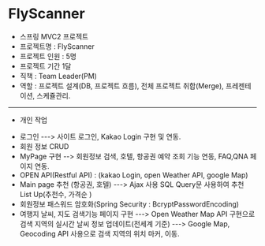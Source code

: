 # FlyScanner

* 스프링 MVC2 프로젝트
* 프로젝트명 : FlyScanner
* 프로젝트 인원 : 5명
* 프로젝트 기간 1달 
* 직책 : Team Leader(PM)
* 역할 : 프로젝트 설계(DB, 프로젝트 흐름), 전체 프로젝트 취합(Merge), 프레젠테이션, 스케쥴관리.
------------------------------------------------------------
* 개인 작업
- 로그인
  ---> 사이트 로그인, Kakao Login 구현 및 연동.
- 회원 정보 CRUD 
- MyPage 구현 --> 회원정보 검색, 호텔, 항공권 예약 조회 기능 연동, FAQ,QNA 페이지 연동.
- OPEN API(Restful API) :  (kakao Login, open Weather API, google Map)
- Main page 추천 (항공권, 호텔)
  ---> Ajax 사용 SQL Query문 사용하여 추천 List Up(추천수, 가격순 )
- 회원정보 패스워드 암호화(Spring Security : BcryptPasswordEncoding)
- 여행지 날씨, 지도 검색기능 페이지 구현
  ---> Open Weather Map API 구현으로 검색 지역의 실시간 날씨 정보 업데이트(전세계 기준)
  ---> Google Map, Geocoding API 사용으로 검색 지역의 위치 마커, 이동.

